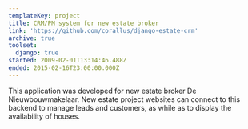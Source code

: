 ```yaml
---
templateKey: project
title: CRM/PM system for new estate broker
link: 'https://github.com/corallus/django-estate-crm'
archive: true
toolset:
  django: true
started: 2009-02-01T13:14:46.488Z
ended: 2015-02-16T23:00:00.000Z
---
```

This application was developed for new estate broker De Nieuwbouwmakelaar. New estate project websites can connect to this backend to manage leads and customers, as while as to display the availability of houses.
